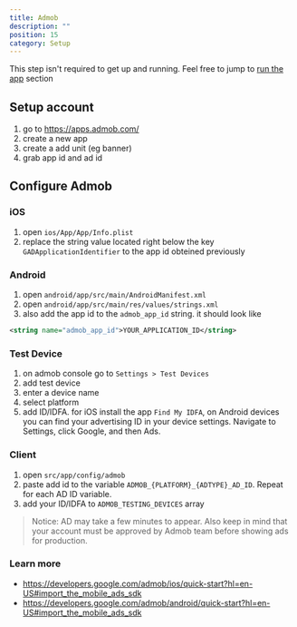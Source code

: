 ```yaml
---
title: Admob
description: ""
position: 15
category: Setup
---
```


<alert>

This step isn't required to get up and running. Feel free to jump to [run the app](/setup/app-run) section

</alert>

## Setup account

1. go to https://apps.admob.com/
2. create a new app
3. create a add unit (eg banner)
4. grab app id and ad id

## Configure Admob

### iOS

1. open `ios/App/App/Info.plist`
2. replace the string value located right below the key `GADApplicationIdentifier` to the app id obteined previously

### Android

1. open `android/app/src/main/AndroidManifest.xml`
2. open `android/app/src/main/res/values/strings.xml`
3. also add the app id to the `admob_app_id` string. it should look like

```xml
<string name="admob_app_id">YOUR_APPLICATION_ID</string>
```

### Test Device

1. on admob console go to `Settings > Test Devices`
2. add test device
3. enter a device name
4. select platform
5. add ID/IDFA. for iOS install the app `Find My IDFA`, on Android devices you can find your advertising ID in your device settings. Navigate to Settings, click Google, and then Ads.

### Client

1. open `src/app/config/admob`
2. paste add id to the variable `ADMOB_{PLATFORM}_{ADTYPE}_AD_ID`. Repeat for each AD ID variable.
3. add your ID/IDFA to `ADMOB_TESTING_DEVICES` array

> Notice: AD may take a few minutes to appear. Also keep in mind that your account must be approved by Admob team before showing ads for production.

### Learn more

- https://developers.google.com/admob/ios/quick-start?hl=en-US#import_the_mobile_ads_sdk
- https://developers.google.com/admob/android/quick-start?hl=en-US#import_the_mobile_ads_sdk
